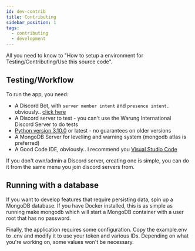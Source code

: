 ```yaml
---
id: dev-contrib
title: Contributing
sidebar_position: 1
tags:
  - contributing
  - development
---
```


All you need to know to "How to setup a environment for Testing/Contributing/Use this source code".

## Testing/Workflow

To run the app, you need:

- A Discord Bot, with `server member intent` and `presence intent`.. obviously.. [click here](https://discord.com/developers/applications)
- A Discord server to test - you can't use the Warung International Discord Server to do tests
- [Python version 3.10.0](https://www.python.org/downloads/release/python-3100/) or latest - no guarantees on older versions
- A MongoDB Server for levelling and warning system (mongodb atlas is preferred)
- A Good Code IDE, obviously.. I recommend you [Visual Studio Code](https://code.visualstudio.com)

If you don't own/admin a Discord server, creating one is simple, you can do it from the same menu you join discord servers from.

## Running with a database
If you want to develop features that require persisting data, spin up a MongoDB database. If you have Docker installed, this is as simple as running make mongodb which will start a MongoDB container with a user root that has no password.

Finally, the application requires some configuration. Copy the example.env to .env and modify it to use your token and various IDs. Depending on what you're working on, some values won't be necessary.